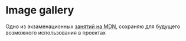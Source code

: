 # Image gallery
Одно из экзаменационных [занятий на MDN](https://developer.mozilla.org/en-US/docs/Learn/JavaScript/Building_blocks/Image_gallery#declare_an_array_of_image_filenames), сохраняю для будущего возможного использования в проектах

